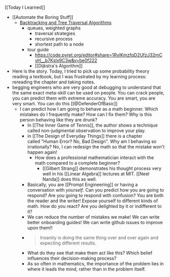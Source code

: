 [[Today I Learned]]
- [[Automate the Boring Stuff]]
	- [Backtracking and Tree Traversal Algorithms](https://inventwithpython.com/recursion/chapter4.html)
		- queues, weighted graphs
			- traversal strategies
			- recursive process
			- shortest path to a node
		- tour guide
			- https://code.pyret.org/editor#share=1RvlKmzfqD2UfzJ32mCvH__b7Kslx9C3w&v=be0f222
			- [[Dijkstra's Algorithm]]
- Here is the story. Today, I tried to pick up some probability theory reading a textbook, but I was frustrated by my learning process: rereading the chapter and taking notes.
- begging engineers who are very good at debugging to understand that the same exact meta-skill can be used on people. You can crack people, you can predict them with extreme accuracy. You are smart, you are very smart. You can do this [[@DefenderOfBasic]]
	- I can predict how I am going to behave as a math beginner. Which mistakes do I  frequently make? How can I fix them? Why is this person behaving like they are drunk? 
		- In [[The Inner Game of Tennis]], the author shows a technique called non-judgmental observation to improve your play.
		- in [[The Design of Everyday Things]] there is a chapter called "Human Error? No, Bad Design". Why am I behaving so irrationally? No, I can redesign the math so that the mistake won't happen again!
			- How does a professional mathematician interact with the math compared to a complete beginner?
				- [[Gilbert Strang]] demonstrates his thought process very well in his [[Linear Algebra]] lectures at MIT. [[Neel Nanda]] does this as well.
		- Basically, you are [[Prompt Engineering]] or having a conversation with *yourself*. Can you predict how you are going to respond? Are you going to respond with confusion? You are both the reader and the writer! Expose yourself to different kinds of math. How do you react? Are you delighted by it or indifferent to it?
		- We can reduce the number of mistakes we make! We can write better onboarding guides! We can write github issues to improve upon them!!
		- > Insanity is doing the same thing over and over again and expecting different results.
		- What do they see that make them act like this? Which belief influences their decision-making process?
		- As so often in mathematics, the importance of the problem lies in where it leads the mind, rather than in the problem itself.